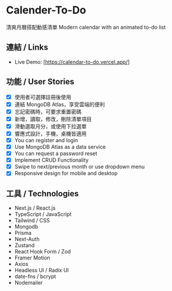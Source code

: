 # Calender-To-Do

清爽月曆搭配動感清單
Modern calendar with an animated to-do list

## 連結 / Links

- Live Demo: [https://calendar-to-do.vercel.app/]

## 功能 / User Stories

- [x] 使用者可選擇註冊後使用
- [x] 連結 MongoDB Atlas，享受雲端的便利
- [x] 忘記密碼時，可要求重置密碼
- [x] 新增，讀取，修改，刪除清單項目
- [x] 滑動選取月分，或使用下拉選單
- [x] 響應式設計，手機，桌機皆適用
- [x] You can register and login
- [x] Use MongoDB Atlas as a data service
- [x] You can request a password reset
- [x] Implement CRUD Functionality
- [x] Swipe to next/previous month or use dropdown menu
- [x] Responsive design for mobile and desktop

## 工具 / Technologies

- Next.js / React.js
- TypeScript / JavaScript
- Tailwind / CSS
- Mongodb
- Prisma
- Next-Auth
- Zustand
- React Hook Form / Zod
- Framer Motion
- Axios
- Headless UI / Radix UI
- date-fns / bcrypt
- Nodemailer
